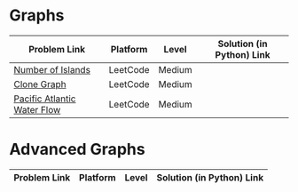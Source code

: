 # Graphs 

| Problem Link | Platform | Level | Solution (in Python) Link |
| --- | --- | --- | --- |
| [Number of Islands](https://leetcode.com/problems/number-of-islands/) | LeetCode | Medium
| [Clone Graph](https://leetcode.com/problems/clone-graph/) | LeetCode | Medium
| [Pacific Atlantic Water Flow](https://leetcode.com/problems/pacific-atlantic-water-flow/) | LeetCode | Medium

# Advanced Graphs

| Problem Link | Platform | Level | Solution (in Python) Link |
| --- | --- | --- | --- |
